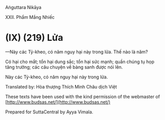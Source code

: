  

Aṅguttara Nikāya

XXII. Phẩm Mắng Nhiếc

# (IX) (219) Lửa

—Này các Tỷ-kheo, có năm nguy hại này trong lửa. Thế nào là năm?

Có hại cho mắt; tổn hại dung sắc; tổn hại sức mạnh; quần chúng tụ họp tăng trưởng; các câu chuyện về bàng sanh được nói lên.

Này các Tỷ-kheo, có năm nguy hại này trong lửa.

Translated by: Hòa thượng Thích Minh Châu dịch Việt

These texts have been used with the kind permission of the webmaster of [http://www.budsas.net/](http://www.budsas.net/)

Prepared for SuttaCentral by Ayya Vimala.